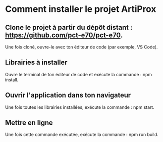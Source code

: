 # Comment installer le projet ArtiProx

## Clone le projet à partir du dépôt distant : https://github.com/pct-e70/pct-e70.

Une fois cloné, ouvre-le avec ton éditeur de code (par exemple, VS Code).

## Librairies à installer

Ouvre le terminal de ton éditeur de code et exécute la commande : npm install.

## Ouvrir l'application dans ton navigateur

Une fois toutes les librairies installées, exécute la commande : npm start.

## Mettre en ligne

Une fois cette commande exécutée, exécute la commande : npm run build.
